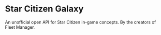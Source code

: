 # Star Citizen Galaxy
An unofficial open API for Star Citizen in-game concepts. By the creators of Fleet Manager.

